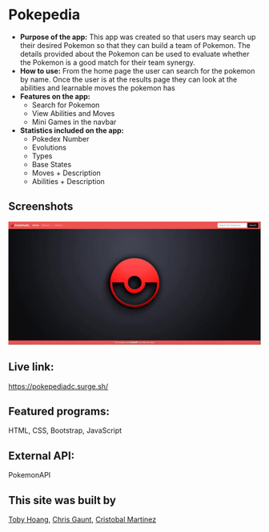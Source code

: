 # Pokepedia
* **Purpose of the app:** 
    This app was created so that users may search up their desired Pokemon so that they can build a team of Pokemon.  The details provided about the Pokemon can be used to evaluate whether the Pokemon is a good match for their team synergy.
* **How to use:**
    From the home page the user can search for the pokemon by name. Once the user is at the results page they can look at the abilities and learnable moves the pokemon has
* **Features on the app:**
    - Search for Pokemon
    - View Abilities and Moves
    - Mini Games in the navbar
* **Statistics included on the app:**
    - Pokedex Number
    - Evolutions
    - Types
    - Base States
    - Moves + Description
    - Abilities + Description
    


## Screenshots
<img src="/images/pokegif.gif">
   
## Live link: 
https://pokepediadc.surge.sh/


## Featured programs: 
HTML, CSS, Bootstrap, JavaScript
## External API:
PokemonAPI
## This site was built by
[Toby Hoang](https://github.com/technotobes), [Chris Gaunt](https://github.com/cgaunt58), [Cristobal Martinez](https://github.com/Cristobalmtz16)
